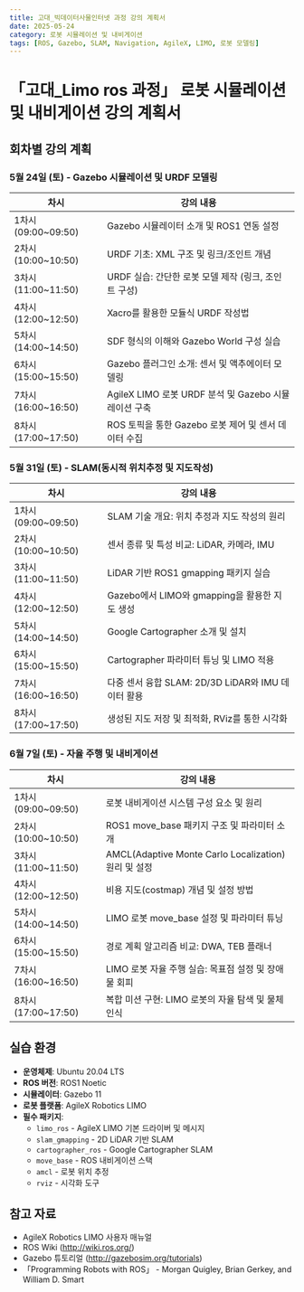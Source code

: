 ```yaml
---
title: 고대_빅데이터사물인터넷 과정 강의 계획서
date: 2025-05-24
category: 로봇 시뮬레이션 및 내비게이션
tags: [ROS, Gazebo, SLAM, Navigation, AgileX, LIMO, 로봇 모델링]
---
```


# 「고대_Limo ros 과정」 로봇 시뮬레이션 및 내비게이션 강의 계획서

## 회차별 강의 계획

### 5월 24일 (토) - Gazebo 시뮬레이션 및 URDF 모델링

| 차시                | 강의 내용                                            |
| ------------------- | ---------------------------------------------------- |
| 1차시 (09:00~09:50) | Gazebo 시뮬레이터 소개 및 ROS1 연동 설정             |
| 2차시 (10:00~10:50) | URDF 기초: XML 구조 및 링크/조인트 개념              |
| 3차시 (11:00~11:50) | URDF 실습: 간단한 로봇 모델 제작 (링크, 조인트 구성) |
| 4차시 (12:00~12:50) | Xacro를 활용한 모듈식 URDF 작성법                    |
| 5차시 (14:00~14:50) | SDF 형식의 이해와 Gazebo World 구성 실습             |
| 6차시 (15:00~15:50) | Gazebo 플러그인 소개: 센서 및 액추에이터 모델링      |
| 7차시 (16:00~16:50) | AgileX LIMO 로봇 URDF 분석 및 Gazebo 시뮬레이션 구축 |
| 8차시 (17:00~17:50) | ROS 토픽을 통한 Gazebo 로봇 제어 및 센서 데이터 수집 |

### 5월 31일 (토) - SLAM(동시적 위치추정 및 지도작성)

| 차시                | 강의 내용                                          |
| ------------------- | -------------------------------------------------- |
| 1차시 (09:00~09:50) | SLAM 기술 개요: 위치 추정과 지도 작성의 원리       |
| 2차시 (10:00~10:50) | 센서 종류 및 특성 비교: LiDAR, 카메라, IMU         |
| 3차시 (11:00~11:50) | LiDAR 기반 ROS1 gmapping 패키지 실습               |
| 4차시 (12:00~12:50) | Gazebo에서 LIMO와 gmapping을 활용한 지도 생성      |
| 5차시 (14:00~14:50) | Google Cartographer 소개 및 설치                   |
| 6차시 (15:00~15:50) | Cartographer 파라미터 튜닝 및 LIMO 적용            |
| 7차시 (16:00~16:50) | 다중 센서 융합 SLAM: 2D/3D LiDAR와 IMU 데이터 활용 |
| 8차시 (17:00~17:50) | 생성된 지도 저장 및 최적화, RViz를 통한 시각화     |

### 6월 7일 (토) - 자율 주행 및 내비게이션

| 차시                | 강의 내용                                            |
| ------------------- | ---------------------------------------------------- |
| 1차시 (09:00~09:50) | 로봇 내비게이션 시스템 구성 요소 및 원리             |
| 2차시 (10:00~10:50) | ROS1 move_base 패키지 구조 및 파라미터 소개          |
| 3차시 (11:00~11:50) | AMCL(Adaptive Monte Carlo Localization) 원리 및 설정 |
| 4차시 (12:00~12:50) | 비용 지도(costmap) 개념 및 설정 방법                 |
| 5차시 (14:00~14:50) | LIMO 로봇 move_base 설정 및 파라미터 튜닝            |
| 6차시 (15:00~15:50) | 경로 계획 알고리즘 비교: DWA, TEB 플래너             |
| 7차시 (16:00~16:50) | LIMO 로봇 자율 주행 실습: 목표점 설정 및 장애물 회피 |
| 8차시 (17:00~17:50) | 복합 미션 구현: LIMO 로봇의 자율 탐색 및 물체 인식   |

## 실습 환경

- **운영체제**: Ubuntu 20.04 LTS
- **ROS 버전**: ROS1 Noetic
- **시뮬레이터**: Gazebo 11
- **로봇 플랫폼**: AgileX Robotics LIMO
- **필수 패키지**:
  - `limo_ros` - AgileX LIMO 기본 드라이버 및 메시지
  - `slam_gmapping` - 2D LiDAR 기반 SLAM
  - `cartographer_ros` - Google Cartographer SLAM
  - `move_base` - ROS 내비게이션 스택
  - `amcl` - 로봇 위치 추정
  - `rviz` - 시각화 도구

## 참고 자료

- AgileX Robotics LIMO 사용자 매뉴얼
- ROS Wiki (http://wiki.ros.org/)
- Gazebo 튜토리얼 (http://gazebosim.org/tutorials)
- 「Programming Robots with ROS」 - Morgan Quigley, Brian Gerkey, and William D. Smart
